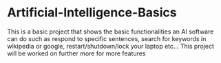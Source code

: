 # Artificial-Intelligence-Basics
This is a basic project that shows the basic functionalities an AI software can do such as respond to specific sentences, search for keywords in wikipedia or google, restart/shutdown/lock your laptop etc…
This project will be worked on further more for more features
